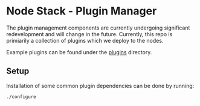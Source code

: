 <!--
waggle_topic=ignore
-->

# Node Stack - Plugin Manager

The plugin management components are currently undergoing significant redevelopment and will change in the future. Currently, this repo is
primiarily a collection of plugins which we deploy to the nodes.

Example plugins can be found under the [plugins](https://github.com/waggle-sensor/plugin_manager/tree/master/plugins) directory.

## Setup

Installation of some common plugin dependencies can be done by running:

```sh
./configure
```
